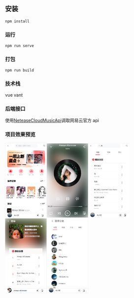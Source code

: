 ## 安装

```
npm install
```

### 运行

```
npm run serve
```

### 打包

```
npm run build
```

### 技术栈

vue vant

### 后端接口

使用[NeteaseCloudMusicApi](https://github.com/Binaryify/NeteaseCloudMusicApi.git)调取网易云官方 api

### 项目效果预览

<img src="./src/assets/cloudmusic/home.png" style="zoom:30%;" /><img src="./src/assets/cloudmusic/playDetail.png" style="zoom:30%;" /><img src="./src/assets/cloudmusic/serach.png" style="zoom:30%;" /><img src="./src/assets/cloudmusic/playList.png" style="zoom:30%;" /><img src="./src/assets/cloudmusic/singer.png" style="zoom:30%;" />
